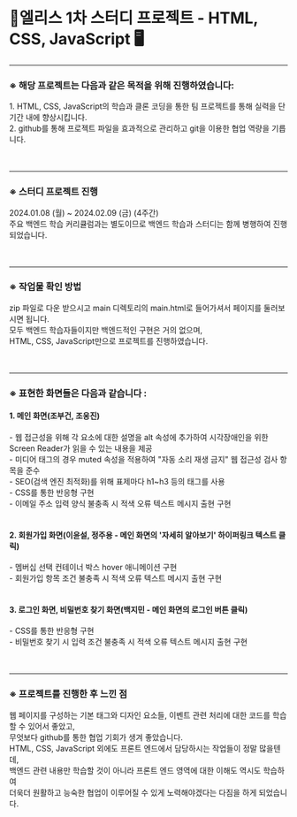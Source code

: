 <h1> 🌈엘리스 1차 스터디 프로젝트 - HTML, CSS, JavaScript 🖥</h1> 

---

<h3>※ 해당 프로젝트는 다음과 같은 목적을 위해 진행하였습니다:</h3>
1. HTML, CSS, JavaScript의 학습과 클론 코딩을 통한 팀 프로젝트를 통해 실력을 단기간 내에 향상시킵니다. <br/>
2. github를 통해 프로젝트 파일을 효과적으로 관리하고 git을 이용한 협업 역량을 기릅니다. <br/>
<br/>
<br/>

---

<h3>※ 스터디 프로젝트 진행</h3>
2024.01.08 (월) ~ 2024.02.09 (금) (4주간) <br/>
주요 백엔드 학습 커리큘럼과는 별도이므로 백엔드 학습과 스터디는 함께 병행하여 진행되었습니다. <br/>
<br/>
<br/>

---

<h3>※ 작업물 확인 방법</h3>
zip 파일로 다운 받으시고 main 디렉토리의 main.html로 들어가셔서 페이지를 둘러보시면 됩니다. <br/>
모두 백엔드 학습자들이지만 백엔드적인 구현은 거의 없으며, <br/> 
HTML, CSS, JavaScript만으로 프로젝트를 진행하였습니다. <br/>
<br/>
<br/>

---

<h3>※ 표현한 화면들은 다음과 같습니다 :</h3>
<h4>1. 메인 화면(조부건, 조웅진)</h4>
- 웹 접근성을 위해 각 요소에 대한 설명을 alt 속성에 추가하여 시각장애인을 위한 Screen Reader가 읽을 수 있는 내용을 제공<br/>
- 미디어 태그의 경우 muted 속성을 적용하여 "자동 소리 재생 금지" 웹 접근성 검사 항목을 준수<br/>
- SEO(검색 엔진 최적화)를 위해 표제마다 h1~h3 등의 태그를 사용<br/>
- CSS를 통한 반응형 구현<br/>
- 이메일 주소 입력 양식 불충족 시 적색 오류 텍스트 메시지 출현 구현<br/>
<br/>
<h4>2. 회원가입 화면(이윤설, 정주용 - 메인 화면의 '자세히 알아보기' 하이퍼링크 텍스트 클릭)</h4>
- 멤버십 선택 컨테이너 박스 hover 애니메이션 구현<br/>
- 회원가입 항목 조건 불충족 시 적색 오류 텍스트 메시지 출현 구현<br/>
<br/>
<h4>3. 로그인 화면, 비밀번호 찾기 화면(백지민 - 메인 화면의 로그인 버튼 클릭)</h4>
- CSS를 통한 반응형 구현<br/>
- 비밀번호 찾기 시 입력 조건 불충족 시 적색 오류 텍스트 메시지 출현 구현<br/>
<br/>
<br/>

---

<h3>※ 프로젝트를 진행한 후 느낀 점</h3>
웹 페이지를 구성하는 기본 태그와 디자인 요소들, 이벤트 관련 처리에 대한 코드를 학습할 수 있어서 좋았고, <br/>
무엇보다 github를 통한 협업 기회가 생겨 좋았습니다. <br/>
HTML, CSS, JavaScript 외에도 프론트 엔드에서 담당하시는 작업들이 정말 많을텐데, <br/>
백엔드 관련 내용만 학습할 것이 아니라 프론트 엔드 영역에 대한 이해도 역시도 학습하여 <br/>
더욱더 원활하고 능숙한 협업이 이루어질 수 있게 노력해야겠다는 다짐을 하게 되었습니다. <br/>
<br/>
<br/>
